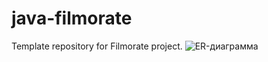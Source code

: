 # java-filmorate
Template repository for Filmorate project.
<image src="/filmorate_er-diagram.jpg" alt="ER-диаграмма">
